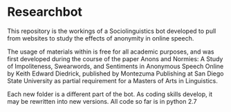 # Researchbot

This repository is the workings of a Sociolinguistics bot developed to pull from websites to study the effects of anonymity in online speech.

The usage of materials within is free for all academic purposes, and was first developed during the course of the paper Anons and Normies: A Study of Impoliteness, Swearwords, and Sentiments in Anonymous Speech Online by Keith Edward Diedrick, published by Montezuma Publishing at San Diego State University as partial requirement for a Masters of Arts in Linguistics.

Each new folder is a different part of the bot. As coding skills develop, it may be rewritten into new versions. All code so far is in python 2.7
